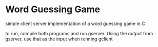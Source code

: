 # Word Guessing Game
simple client server implementation of a word guessing game in C

to run, compile both programs and run gserver. Using the output from gserver, use that as the input when running gclient
